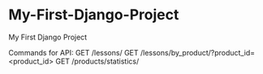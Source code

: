 # My-First-Django-Project
My First Django Project

Commands for API:
GET /lessons/
GET /lessons/by_product/?product_id=<product_id>
GET /products/statistics/
